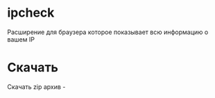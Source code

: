 # ipcheck
Расширение для браузера которое показывает всю информацию о вашем IP

# Скачать

Скачать zip архив - 
